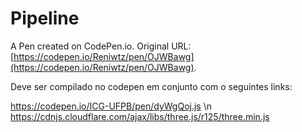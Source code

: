 # Pipeline

A Pen created on CodePen.io. Original URL: [https://codepen.io/Reniwtz/pen/OJWBawg](https://codepen.io/Reniwtz/pen/OJWBawg).

Deve ser compilado no codepen em conjunto com o seguintes links:

https://codepen.io/ICG-UFPB/pen/dyWgQoj.js \n
https://cdnjs.cloudflare.com/ajax/libs/three.js/r125/three.min.js


